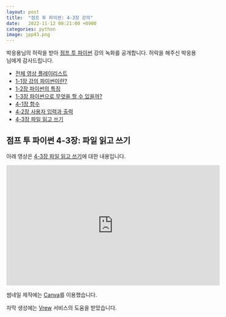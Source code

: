```yaml
---
layout: post
title:  "점프 투 파이썬: 4-3장 강의"
date:   2022-11-12 00:21:00 +0900
categories: python
image: jpp43.png
---
```


박응용님의 허락을 받아 [점프 투 파이썬](https://wikidocs.net/book/1) 강의 녹화를 공개합니다.
허락을 해주신 박응용님에게 감사드립니다.

* [전체 영상 플레이리스트](https://www.youtube.com/playlist?list=PL_fI-_lNaZ3h-6BGbyK6E7ucc3CXJa6Ql)
* [1-1장 강의 파이썬이란?](https://dalinaum.github.io/python/2022/11/16/jump-to-pyhon-11.html)
* [1-2장 파이썬의 특징](https://dalinaum.github.io/python/2022/11/16/jump-to-pyhon-12.html)
* [1-3장 파이썬으로 무엇을 할 수 있을까?](https://dalinaum.github.io/python/2022/11/16/jump-to-pyhon-13.html)
* [4-1장 함수](https://dalinaum.github.io/python/2022/11/09/jump-to-pyhon-41.html)
* [4-2장 사용자 입력과 출력](https://dalinaum.github.io/python/2022/11/11/jump-to-pyhon-42.html)
* [4-3장 파일 읽고 쓰기](https://dalinaum.github.io/python/2022/11/12/jump-to-pyhon-43.html)

## 점프 투 파이썬 4-3장: 파일 읽고 쓰기

아래 영상은 [4-3장 파일 읽고 쓰기](https://wikidocs.net/26)에 대한 내용입니다.

<iframe width="560" height="315" src="https://www.youtube.com/embed/XX7y5CFqPdw" title="YouTube video player" frameborder="0" allow="accelerometer; autoplay; clipboard-write; encrypted-media; gyroscope; picture-in-picture" allowfullscreen></iframe>

썸네일 제작에는 [Canva](https://www.canva.com/)를 이용했습니다.

자막 생성에는 [Vrew](https://vrew.voyagerx.com/ko/) 서비스의 도움을 받았습니다.
